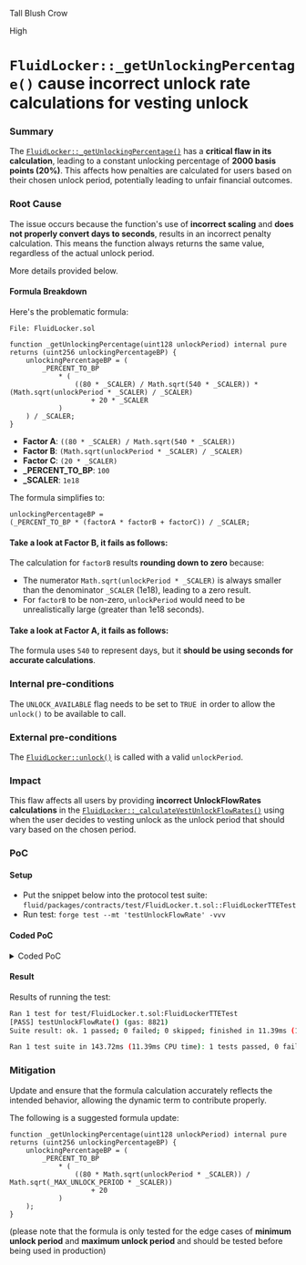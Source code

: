 Tall Blush Crow

High

# `FluidLocker::_getUnlockingPercentage()` cause incorrect unlock rate calculations for vesting unlock

### Summary

The [`FluidLocker::_getUnlockingPercentage()`](https://github.com/sherlock-audit/2024-11-superfluid-locking-contract/blob/main/fluid/packages/contracts/src/FluidLocker.sol#L384-L392) has a **critical flaw in its calculation**, leading to a constant unlocking percentage of **2000 basis points (20%)**. This affects how penalties are calculated for users based on their chosen unlock period, potentially leading to unfair financial outcomes.

### Root Cause

The issue occurs because the function's use of **incorrect scaling** and **does not properly convert days to seconds**, results in an incorrect penalty calculation. This means the function always returns the same value, regardless of the actual unlock period.

More details provided below. 

#### Formula Breakdown

Here's the problematic formula:

```solidity
File: FluidLocker.sol

function _getUnlockingPercentage(uint128 unlockPeriod) internal pure returns (uint256 unlockingPercentageBP) {
    unlockingPercentageBP = (
        _PERCENT_TO_BP
            * (
                ((80 * _SCALER) / Math.sqrt(540 * _SCALER)) * (Math.sqrt(unlockPeriod * _SCALER) / _SCALER)
                    + 20 * _SCALER
            )
    ) / _SCALER;
}   
```

- **Factor A**: `((80 * _SCALER) / Math.sqrt(540 * _SCALER))`
- **Factor B**: `(Math.sqrt(unlockPeriod * _SCALER) / _SCALER)`
- **Factor C**: `(20 * _SCALER)`
- **_PERCENT_TO_BP**: `100`
- **_SCALER**: `1e18`

The formula simplifies to:

```solidity
unlockingPercentageBP = 
(_PERCENT_TO_BP * (factorA * factorB + factorC)) / _SCALER;
```

#### Take a look at Factor B, it fails as follows:

The calculation for `factorB` results **rounding down to zero** because:

- The numerator `Math.sqrt(unlockPeriod * _SCALER)` is always smaller than the denominator `_SCALER` (1e18), leading to a zero result.
- For `factorB` to be non-zero, `unlockPeriod` would need to be unrealistically large (greater than 1e18 seconds).

#### Take a look at Factor A, it fails as follows:

The formula uses `540` to represent days, but it **should be using seconds for accurate calculations**.

### Internal pre-conditions

The `UNLOCK_AVAILABLE` flag needs to be set to `TRUE `in order to allow the `unlock()`  to be available to call.

### External pre-conditions

The [`FluidLocker::unlock()`](https://github.com/sherlock-audit/2024-11-superfluid-locking-contract/blob/main/fluid/packages/contracts/src/FluidLocker.sol#L205-L228) is called with a valid `unlockPeriod`.

### Impact

This flaw affects all users by providing **incorrect UnlockFlowRates calculations** in the [`FluidLocker::_calculateVestUnlockFlowRates()`](https://github.com/sherlock-audit/2024-11-superfluid-locking-contract/blob/main/fluid/packages/contracts/src/FluidLocker.sol#L372-L382) using when the user decides to vesting unlock as the unlock period that should vary based on the chosen period.

### PoC

#### Setup
* Put the snippet below into the protocol test suite: `fluid/packages/contracts/test/FluidLocker.t.sol::FluidLockerTTETest` 
* Run test:
`forge test --mt 'testUnlockFlowRate' -vvv`

#### Coded PoC
<details>
  <summary>Coded PoC</summary>

```solidity
    function _helperCalculateUnlockFlowRatesCustom(uint128 unlockPeriod)
        internal
        pure
        returns (uint256 unlockingPercentageBP)
    {
        /// @notice Scaler used for unlock percentage calculation
        uint256 _SCALER = 1e18;

        /// @notice Scaler used for unlock percentage calculation
        uint256 _PERCENT_TO_BP = 100;

        /// @notice Fork from the FluidLocker::_getUnlockingPercentage()
        unlockingPercentageBP = (   
            _PERCENT_TO_BP
                * (
                    ((80 * _SCALER) / Math.sqrt(540 * _SCALER)) * (Math.sqrt(unlockPeriod * _SCALER) / _SCALER)
                        + 20 * _SCALER
                )
        ) / _SCALER;

    }

    function testUnlockFlowRate() external {
        uint256 min = _helperCalculateUnlockFlowRatesCustom(_MIN_UNLOCK_PERIOD);
        uint256 max = _helperCalculateUnlockFlowRatesCustom(_MAX_UNLOCK_PERIOD);

        assertEq(min, 2000);
        assertEq(max, 2000);
    }
```
</details>

#### Result
Results of running the test:
```bash
Ran 1 test for test/FluidLocker.t.sol:FluidLockerTTETest
[PASS] testUnlockFlowRate() (gas: 8821)
Suite result: ok. 1 passed; 0 failed; 0 skipped; finished in 11.39ms (1.19ms CPU time)

Ran 1 test suite in 143.72ms (11.39ms CPU time): 1 tests passed, 0 failed, 0 skipped (1 total tests)
```

### Mitigation

Update and ensure that the formula calculation accurately reflects the intended behavior, allowing the dynamic term to contribute properly.

The following is a suggested formula update: 

```solidity
function _getUnlockingPercentage(uint128 unlockPeriod) internal pure returns (uint256 unlockingPercentageBP) {
    unlockingPercentageBP = (
        _PERCENT_TO_BP
            * (
                ((80 * Math.sqrt(unlockPeriod * _SCALER)) / Math.sqrt(_MAX_UNLOCK_PERIOD * _SCALER))
                    + 20
            )
    );
}
```

(please note that the formula is only tested for the edge cases of **minimum unlock period** and **maximum unlock period** and should be tested before being used in production)